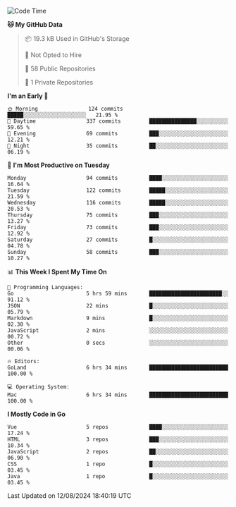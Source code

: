 <!--START_SECTION:waka-->
![Code Time](http://img.shields.io/badge/Code%20Time-1%2C211%20hrs%2026%20mins-blue)

**🐱 My GitHub Data** 

> 📦 19.3 kB Used in GitHub's Storage 
 > 
> 🚫 Not Opted to Hire
 > 
> 📜 58 Public Repositories 
 > 
> 🔑 1 Private Repositories 
 > 
**I'm an Early 🐤** 

```text
🌞 Morning                124 commits         █████░░░░░░░░░░░░░░░░░░░░   21.95 % 
🌆 Daytime                337 commits         ███████████████░░░░░░░░░░   59.65 % 
🌃 Evening                69 commits          ███░░░░░░░░░░░░░░░░░░░░░░   12.21 % 
🌙 Night                  35 commits          ██░░░░░░░░░░░░░░░░░░░░░░░   06.19 % 
```
📅 **I'm Most Productive on Tuesday** 

```text
Monday                   94 commits          ████░░░░░░░░░░░░░░░░░░░░░   16.64 % 
Tuesday                  122 commits         █████░░░░░░░░░░░░░░░░░░░░   21.59 % 
Wednesday                116 commits         █████░░░░░░░░░░░░░░░░░░░░   20.53 % 
Thursday                 75 commits          ███░░░░░░░░░░░░░░░░░░░░░░   13.27 % 
Friday                   73 commits          ███░░░░░░░░░░░░░░░░░░░░░░   12.92 % 
Saturday                 27 commits          █░░░░░░░░░░░░░░░░░░░░░░░░   04.78 % 
Sunday                   58 commits          ███░░░░░░░░░░░░░░░░░░░░░░   10.27 % 
```


📊 **This Week I Spent My Time On** 

```text
💬 Programming Languages: 
Go                       5 hrs 59 mins       ███████████████████████░░   91.12 % 
JSON                     22 mins             █░░░░░░░░░░░░░░░░░░░░░░░░   05.79 % 
Markdown                 9 mins              █░░░░░░░░░░░░░░░░░░░░░░░░   02.30 % 
JavaScript               2 mins              ░░░░░░░░░░░░░░░░░░░░░░░░░   00.72 % 
Other                    0 secs              ░░░░░░░░░░░░░░░░░░░░░░░░░   00.06 % 

🔥 Editors: 
GoLand                   6 hrs 34 mins       █████████████████████████   100.00 % 

💻 Operating System: 
Mac                      6 hrs 34 mins       █████████████████████████   100.00 % 
```

**I Mostly Code in Go** 

```text
Vue                      5 repos             ████░░░░░░░░░░░░░░░░░░░░░   17.24 % 
HTML                     3 repos             ███░░░░░░░░░░░░░░░░░░░░░░   10.34 % 
JavaScript               2 repos             ██░░░░░░░░░░░░░░░░░░░░░░░   06.90 % 
CSS                      1 repo              █░░░░░░░░░░░░░░░░░░░░░░░░   03.45 % 
Java                     1 repo              █░░░░░░░░░░░░░░░░░░░░░░░░   03.45 % 
```




 Last Updated on 12/08/2024 18:40:19 UTC
<!--END_SECTION:waka-->
